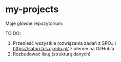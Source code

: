 # my-projects
Moje główne repozytorium. 

TO DO: 
1. Przenieść wszystkie rozwiązania zadań z SPOJ i https://satori.tcs.uj.edu.pl/ z ideone na GitHub'a
2. Rozbudować listę (strukturę danych) 
